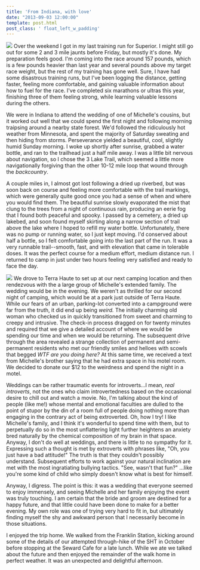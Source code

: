 ```yaml
---
title: 'From Indiana, with love'
date: "2013-09-03 12:00:00"
template: post.html
post_class: ' float_left_w_padding'
---
```


![](http://slowtheory.openphoto.me.s3.amazonaws.com/custom/201308/P1060176-6640a0_450x450.jpg) Over the weekend I got in my last training run for Superior. I might still go out for some 2 and 3 mile jaunts before Friday, but mostly it's done. My preparation feels good. I'm coming into the race around 157 pounds, which is a few pounds heavier than last year and several pounds above my target race weight, but the rest of my training has gone well. Sure, I have had some disastrous training runs, but I've been logging the distance, getting faster, feeling more comfortable, and gaining valuable information about how to fuel for the race. I've completed six marathons or ultras this year, finishing three of them feeling strong, while learning valuable lessons during the others.

We were in Indiana to attend the wedding of one of Michelle's cousins, but it worked out well that we could spend the first night and following morning traipsing around a nearby state forest. We'd followed the ridiculously hot weather from Minnesota, and spent the majority of Saturday sweating and then hiding from storms. Perseverance yielded a beautiful, cool, slightly humid Sunday morning. I woke up shortly after sunrise, grabbed a water bottle, and ran to the trailhead just a half mile away. I was a little bit nervous about navigation, so I chose the 3 Lake Trail, which seemed a little more navigationally forgiving than the other 10-12 mile loop that wound through the *backcountry*. 

A couple miles in, I almost got lost following a dried up riverbed, but was soon back on course and feeling more comfortable with the trail markings, which were generally quite good once you had a sense of when and where you would find them. The beautiful sunrise slowly evaporated the mist that clung to the trees from a night of continuous rain, producing an eerie fog that I found both peaceful and spooky. I passed by a cemetery, a dried up lakebed, and soon found myself skirting along a narrow section of trail above the lake where I hoped to refill my water bottle. Unfortunately, there was no pump or running water, so I just kept moving. I'd conserved about half a bottle, so I felt comfortable going into the last part of the run. It was a very runnable trail--smooth, fast, and with elevation that came in tolerable doses. It was the perfect course for a medium effort, medium distance run. I returned to camp in just under two hours feeling very satisfied and ready to face the day.

![](http://slowtheory.openphoto.me.s3.amazonaws.com/custom/201308/P1060190-91a6b1_450x450.jpg) We drove to Terra Haute to set up at our next camping location and then rendezvous with the a large group of Michelle's extended family. The wedding would be in the evening. We weren't as thrilled for our second night of camping, which would be at a park just outside of Terra Haute. While our fears of an urban, parking-lot converted into a campground were far from the truth, it did end up being *weird.* The initially charming old woman who checked us in quickly transitioned from sweet and charming to creepy and intrusive. The check-in process dragged on for twenty minutes and required that we give a detailed account of where we would be spending our time and when we would be returning. The subsequent drive through the area revealed a strange collection of permanent and semi-permanent residents who met our friendly smiles and helloes with scowls that begged *WTF are you doing here?* At this same time, we received a text from Michelle's brother saying that he had extra space in his motel room. We decided to donate our $12 to the weirdness and spend the night in a motel.

Weddings can be rather traumatic events for introverts…I mean, *real introverts*,  not the ones who claim introvertedness based on the occasional desire to chill out and watch a movie. No, I'm talking about the kind of people (like me!) whose mental and emotional faculties are dulled to the point of stupor by the din of a room full of people doing nothing more than engaging in the contrary act of being extroverted. Oh, how I try! I like Michelle's family, and I think it's wonderful to spend time with them, but to perpetually do so in the most unflattering light further heightens an anxiety bred naturally by the chemical composition of my brain in that space. Anyway, I don't do well at weddings, and there is little to no sympathy for it. Expressing such a thought is met by extroverts with phrases like, "Oh, you just have a bad attitude!" The truth is that they couldn't possibly understand. Subsequent efforts to work against your natural inclination are met with the most ingratiating bullying tactics. "See, wasn't that fun?" …like you're some kind of child who simply doesn't know what is best for himself. 

Anyway, I digress. The point is this: it was a wedding that everyone seemed to enjoy immensely, and seeing Michelle and her family enjoying the event was truly touching. I am certain that the bride and groom are destined for a happy future, and that little could have been done to make for a better evening. My own role was one of trying very hard to fit in, but ultimately finding myself the shy and awkward person that I necessarily become in those situations. 

I enjoyed the trip home. We walked from the Franklin Station, kicking around some of the details of our attempted through-hike of the SHT in October before stopping at the Seward Cafe for a late lunch. While we ate we talked about the future and then enjoyed the remainder of the walk home in perfect weather. It was an unexpected and delightful afternoon.

